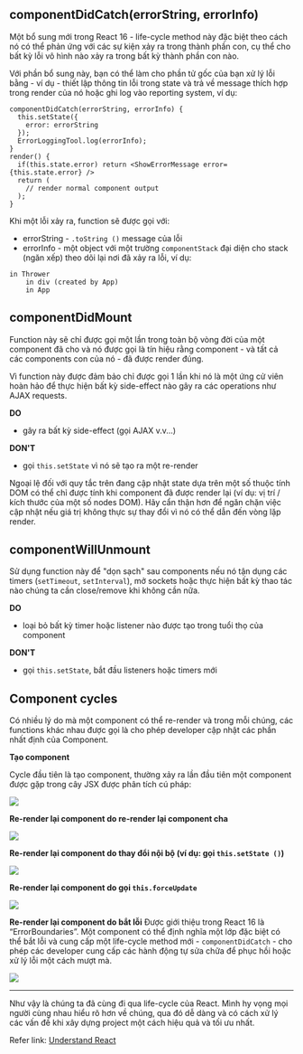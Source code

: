 ## componentDidCatch(errorString, errorInfo)
Một bổ sung mới trong React 16 - life-cycle method này đặc biệt theo cách nó có thể phản ứng với các sự kiện xảy ra trong thành phần con, cụ thể cho bất kỳ lỗi vô hình nào xảy ra trong bất kỳ thành phần con nào.

Với phần bổ sung này, bạn có thể làm cho phần tử gốc của bạn xử lý lỗi bằng - ví dụ - thiết lập thông tin lỗi trong state và trả về message thích hợp trong render của nó hoặc ghi log vào reporting system, ví dụ:

```
componentDidCatch(errorString, errorInfo) {
  this.setState({
    error: errorString
  });
  ErrorLoggingTool.log(errorInfo);
}
render() {
  if(this.state.error) return <ShowErrorMessage error={this.state.error} />
  return (
    // render normal component output
  );
}
```
Khi một lỗi xảy ra, function sẽ được gọi với:

* errorString -  `.toString ()` message của lỗi
* errorInfo - một object với một trường `componentStack` đại diện cho stack (ngăn xếp) theo dõi lại nơi đã xảy ra lỗi, ví dụ:
```
in Thrower
    in div (created by App)
    in App
```

## componentDidMount
Function này sẽ chỉ được gọi một lần trong toàn bộ vòng đời của một component đã cho và nó được gọi là tín hiệu rằng component - và tất cả các components con của nó - đã được render đúng.

Vì function này được đảm bảo chỉ được gọi 1 lần khi nó là một ứng cử viên hoàn hảo để thực hiện bất kỳ side-effect nào gây ra các operations như AJAX requests.

**DO**
* gây ra bất kỳ side-effect (gọi AJAX v.v...)

**DON'T**
* gọi `this.setState` vì nó sẽ tạo ra một re-render

Ngoại lệ đối với quy tắc trên đang cập nhật state dựa trên một số thuộc tính DOM có thể chỉ được tính khi component đã được render lại (ví dụ: vị trí / kích thước của một số nodes DOM). Hãy cẩn thận hơn để ngăn chặn việc cập nhật nếu giá trị không thực sự thay đổi vì nó có thể dẫn đến vòng lặp render.

## componentWillUnmount
Sử dụng function này để "dọn sạch" sau components nếu nó tận dụng các timers (`setTimeout`, `setInterval`), mở sockets hoặc thực hiện bất kỳ thao tác nào chúng ta cần close/remove khi không cần nữa.

**DO**
* loại bỏ bất kỳ timer hoặc listener nào được tạo trong tuổi thọ của component

**DON'T**
* gọi `this.setState`, bắt đầu listeners hoặc timers mới

## Component cycles
Có nhiều lý do mà một component có thể re-render và trong mỗi chúng, các functions khác nhau được gọi là cho phép developer cập nhật các phần nhất định của Component.

**Tạo component**

Cycle đầu tiên là tạo component, thường xảy ra lần đầu tiên một component được gặp trong cây JSX được phân tích cú pháp:

![](https://images.viblo.asia/6f84843d-7134-40c9-89e1-f744e94fd158.png)

**Re-render lại component do re-render lại component cha**

![](https://images.viblo.asia/14bc2e90-d835-400a-ac05-39cc7072f089.png)

**Re-render lại component do thay đổi nội bộ (ví dụ: gọi `this.setState ()`)**

![](https://images.viblo.asia/01c830a0-4895-490a-a514-26afd9557952.png)

**Re-render lại component do gọi `this.forceUpdate`**

![](https://images.viblo.asia/7ac90e1b-3dd6-42a5-9ab2-f47805af2d2f.png)

**Re-render lại component do bắt lỗi**
Được giới thiệu trong React 16 là “ErrorBoundaries”. Một component có thể định nghĩa một lớp đặc biệt có thể bắt lỗi và cung cấp một life-cycle method mới - `componentDidCatch` - cho phép các developer cung cấp các hành động tự sửa chữa để phục hồi hoặc xử lý lỗi một cách mượt mà.

![](https://images.viblo.asia/76574333-bd50-4be7-9767-c8c3fce3dfa0.png)




-----

Như vậy là chúng ta đã cùng đi qua life-cycle của React. Mình hy vọng mọi người cùng nhau hiểu rõ hơn về chúng, qua đó dễ dàng và có cách xử lý các vấn đề khi xây dựng project một cách hiệu quả và tối ưu nhất.

Refer link: [Understand React](https://medium.com/@baphemot/understanding-reactjs-component-life-cycle-823a640b3e8d)